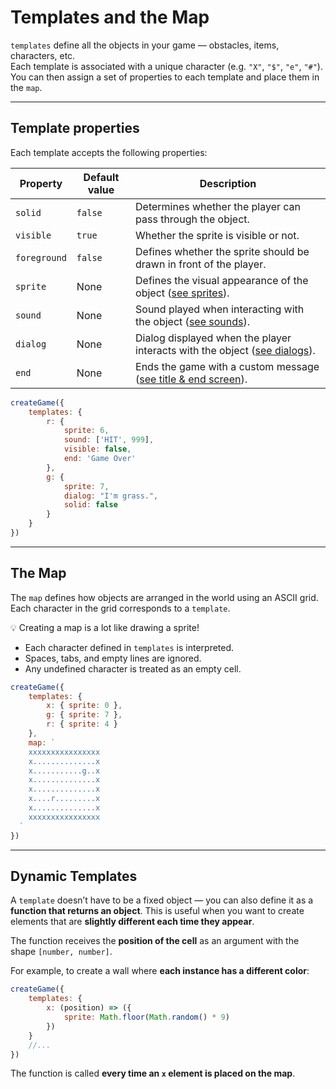 <script>
import Aside from '../../../lib/ui/Doc/Aside.svelte'
import Emoji from '../../../lib/ui/Doc/Emoji.svelte'
</script>

# <Emoji src="🌍" /> Templates and the Map

`templates` define all the objects in your game — obstacles, items, characters, etc.  
Each template is associated with a unique character (e.g. `"X"`, `"$"`, `"e"`, `"#"`).  
You can then assign a set of properties to each template and place them in the `map`.

---

## <Emoji src="⚙️" /> Template properties

Each template accepts the following properties:

| Property     | Default value | Description                                                                                                |
| ------------ | ------------- | ---------------------------------------------------------------------------------------------------------- |
| `solid`      | `false`       | Determines whether the player can pass through the object.                                                 |
| `visible`    | `true`        | Whether the sprite is visible or not.                                                                      |
| `foreground` | `false`       | Defines whether the sprite should be drawn in front of the player.                                         |
| `sprite`     | None          | Defines the visual appearance of the object ([see sprites](/doc/world-building/sprites)).                  |
| `sound`      | None          | Sound played when interacting with the object ([see sounds](/doc/world-building/sounds)).                  |
| `dialog`     | None          | Dialog displayed when the player interacts with the object ([see dialogs](/doc/world-building/dialogues)). |
| `end`        | None          | Ends the game with a custom message ([see title & end screen](/doc/world-building/title-and-end)).         |

```js
createGame({
	templates: {
		r: {
			sprite: 6,
			sound: ['HIT', 999],
			visible: false,
			end: 'Game Over'
		},
		g: {
			sprite: 7,
			dialog: "I'm grass.",
			solid: false
		}
	}
})
```

---

## <Emoji src="🗺️" /> The Map

The `map` defines how objects are arranged in the world using an ASCII grid.
Each character in the grid corresponds to a `template`.

💡 Creating a map is a lot like drawing a sprite!

- Each character defined in `templates` is interpreted.
- Spaces, tabs, and empty lines are ignored.
- Any undefined character is treated as an empty cell.

```js
createGame({
	templates: {
		x: { sprite: 0 },
		g: { sprite: 7 },
		r: { sprite: 4 }
	},
	map: `
    xxxxxxxxxxxxxxxx
    x..............x
    x...........g..x
    x..............x
    x..............x
    x....r.........x
    x..............x
    xxxxxxxxxxxxxxxx
  `
})
```

---

## <Emoji src="☄️" /> Dynamic Templates

A `template` doesn’t have to be a fixed object —
you can also define it as a **function that returns an object**.
This is useful when you want to create elements that are **slightly different each time they appear**.

The function receives the **position of the cell** as an argument with the shape `[number, number]`.

For example, to create a wall where **each instance has a different color**:

```js
createGame({
	templates: {
		x: (position) => ({
			sprite: Math.floor(Math.random() * 9)
		})
	}
	//...
})
```

The function is called **every time an `x` element is placed on the map**.
